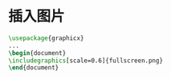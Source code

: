 # 插入图片

```latex
\usepackage{graphicx}
...
\begin{document}
\includegraphics[scale=0.6]{fullscreen.png}
\end{document}
```
